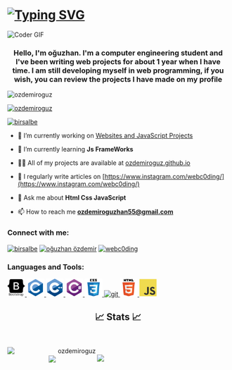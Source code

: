 <h1 style="text-alignt:center">
<a href="https://git.io/typing-svg"><img src="https://readme-typing-svg.herokuapp.com?font=Fira+Code&pause=500&width=435&lines=Hey+There+%F0%9F%91%8B;My+name+is+Oguzhan.;Nice+to+met+you+%F0%9F%98%80" alt="Typing SVG" /></a></h1>
 <abc>
 <img src="https://media0.giphy.com/media/v1.Y2lkPTc5MGI3NjExMWY4NDM4ZGIzNjk5NWU1YzI1NmYwOTkwNzg5MTVjNDlmMjhjMzA3ZiZjdD1n/Kz682eDqEj1pznyOtR/giphy.gif" alt="Coder GIF" width="500">
 </abc>
 <h3 align="center">Hello, I'm oğuzhan. I'm a computer engineering student and I've been writing web projects for about 1 year when I have time. I am still developing myself in web programming, if you wish, you can review the projects I have made on my profile</h3>

<p align="left"> <img src="https://komarev.com/ghpvc/?username=ozdemiroguz&label=Profile%20views&color=0e75b6&style=flat" alt="ozdemiroguz" /> </p>

<p align="left"> <a href="https://github.com/ryo-ma/github-profile-trophy"><img src="https://github-profile-trophy.vercel.app/?username=ozdemiroguz" alt="ozdemiroguz" /></a> </p>

<p align="left"> <a href="https://twitter.com/birsalbe" target="blank"><img src="https://img.shields.io/twitter/follow/birsalbe?logo=twitter&style=for-the-badge" alt="birsalbe" /></a> </p>

- 🔭 I’m currently working on [Websites and JavaScript Projects](https://github.com/Ozdemiroguz/Javascript-Projects)

- 🌱 I’m currently learning **Js FrameWorks**

- 👨‍💻 All of my projects are available at [ozdemiroguz.github.io](ozdemiroguz.github.io)

- 📝 I regularly write articles on [https://www.instagram.com/webc0ding/](https://www.instagram.com/webc0ding/)

- 💬 Ask me about **Html Css JavaScript**

- 📫 How to reach me **ozdemiroguzhan55@gmail.com**

<h3 align="left">Connect with me:</h3>
<p align="left">
<a href="https://twitter.com/birsalbe" target="blank"><img align="center" src="https://raw.githubusercontent.com/rahuldkjain/github-profile-readme-generator/master/src/images/icons/Social/twitter.svg" alt="birsalbe" height="30" width="40" /></a>
<a href="https://linkedin.com/in/oğuzhan özdemir" target="blank"><img align="center" src="https://raw.githubusercontent.com/rahuldkjain/github-profile-readme-generator/master/src/images/icons/Social/linked-in-alt.svg" alt="oğuzhan özdemir" height="30" width="40" /></a>
<a href="https://instagram.com/webc0ding" target="blank"><img align="center" src="https://raw.githubusercontent.com/rahuldkjain/github-profile-readme-generator/master/src/images/icons/Social/instagram.svg" alt="webc0ding" height="30" width="40" /></a>
</p>

<h3 align="left">Languages and Tools:</h3>
<p align="left"> <a href="https://getbootstrap.com" target="_blank" rel="noreferrer"> <img src="https://raw.githubusercontent.com/devicons/devicon/master/icons/bootstrap/bootstrap-plain-wordmark.svg" alt="bootstrap" width="40" height="40"/> </a> <a href="https://www.cprogramming.com/" target="_blank" rel="noreferrer"> <img src="https://raw.githubusercontent.com/devicons/devicon/master/icons/c/c-original.svg" alt="c" width="40" height="40"/> </a> <a href="https://www.w3schools.com/cpp/" target="_blank" rel="noreferrer"> <img src="https://raw.githubusercontent.com/devicons/devicon/master/icons/cplusplus/cplusplus-original.svg" alt="cplusplus" width="40" height="40"/> </a> <a href="https://www.w3schools.com/cs/" target="_blank" rel="noreferrer"> <img src="https://raw.githubusercontent.com/devicons/devicon/master/icons/csharp/csharp-original.svg" alt="csharp" width="40" height="40"/> </a> <a href="https://www.w3schools.com/css/" target="_blank" rel="noreferrer"> <img src="https://raw.githubusercontent.com/devicons/devicon/master/icons/css3/css3-original-wordmark.svg" alt="css3" width="40" height="40"/> </a> <a href="https://git-scm.com/" target="_blank" rel="noreferrer"> <img src="https://www.vectorlogo.zone/logos/git-scm/git-scm-icon.svg" alt="git" width="40" height="40"/> </a> <a href="https://www.w3.org/html/" target="_blank" rel="noreferrer"> <img src="https://raw.githubusercontent.com/devicons/devicon/master/icons/html5/html5-original-wordmark.svg" alt="html5" width="40" height="40"/> </a> <a href="https://developer.mozilla.org/en-US/docs/Web/JavaScript" target="_blank" rel="noreferrer"> <img src="https://raw.githubusercontent.com/devicons/devicon/master/icons/javascript/javascript-original.svg" alt="javascript" width="40" height="40"/> </a> </p>

<h2 align="center">📈 Stats 📈</h2>
    <br>
    <p align=center>
        <a href="https://github.com/denvercoder1/github-readme-streak-stats" title="Go to Source">
            <img align="left" width=300
                src="https://github-readme-streak-stats.herokuapp.com/?user=ozdemiroguz&theme=midnight-purple&border=61dafb&hide_border=true"
                alt="ozdemiroguz" /></a>

<a>
  <source 
  srcset="https://github-readme-stats.vercel.app/api?username=ozdemiroguz&show_icons=true&theme=midnight-purple&hide_border=true&"
   />
  <source
  srcset="https://github-readme-stats.vercel.app/api?username=ozdemiroguz&theme=midnight-purple&hide_border=true&show_icons=true"
  media="(prefers-color-scheme: midnight-purple), (prefers-color-scheme: no-preference)"
   />
   <img align="right" width=300 src="https://github-readme-stats.vercel.app/api?username=ozdemiroguz&theme=midnight-purple&hide_border=true&show_icons=true" />
 </a>
<a href="https://github.com/anuraghazra/github-readme-stats">
        <img align="center" src="https://github-readme-stats.vercel.app/api/top-langs/?username=ozdemiroguz" />
 </a>
<!--
**Ozdemiroguz/Ozdemiroguz** is a ✨ _special_ ✨ repository because its `README.md` (this file) appears on your GitHub profile.

Here are some ideas to get you started:

- 🔭 I’m currently working on ...
- 🌱 I’m currently learning ...
- 👯 I’m looking to collaborate on ...
- 🤔 I’m looking for help with ...
- 💬 Ask me about ...
- 📫 How to reach me: ...
- 😄 Pronouns: ...
- ⚡ Fun fact: ...
-->
